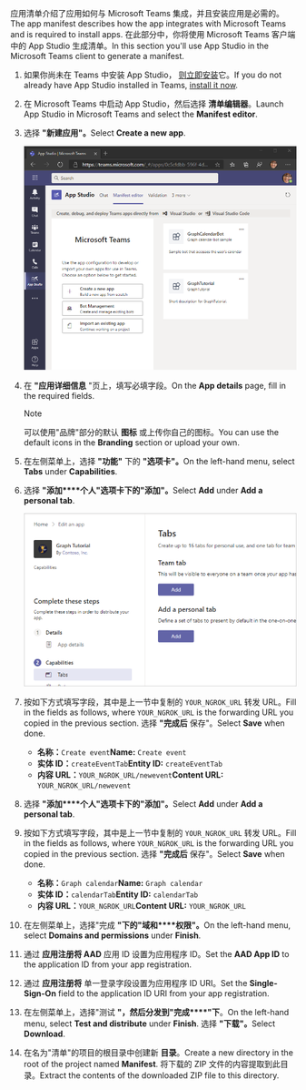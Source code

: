 <!-- markdownlint-disable MD002 MD041 -->

<span data-ttu-id="b6c5c-101">应用清单介绍了应用如何与 Microsoft Teams 集成，并且安装应用是必需的。</span><span class="sxs-lookup"><span data-stu-id="b6c5c-101">The app manifest describes how the app integrates with Microsoft Teams and is required to install apps.</span></span> <span data-ttu-id="b6c5c-102">在此部分中，你将使用 Microsoft Teams 客户端中的 App Studio 生成清单。</span><span class="sxs-lookup"><span data-stu-id="b6c5c-102">In this section you'll use App Studio in the Microsoft Teams client to generate a manifest.</span></span>

1. <span data-ttu-id="b6c5c-103">如果你尚未在 Teams 中安装 App Studio， [则立即安装](/microsoftteams/platform/concepts/build-and-test/app-studio-overview)它。</span><span class="sxs-lookup"><span data-stu-id="b6c5c-103">If you do not already have App Studio installed in Teams, [install it now](/microsoftteams/platform/concepts/build-and-test/app-studio-overview).</span></span>

1. <span data-ttu-id="b6c5c-104">在 Microsoft Teams 中启动 App Studio，然后选择 **清单编辑器**。</span><span class="sxs-lookup"><span data-stu-id="b6c5c-104">Launch App Studio in Microsoft Teams and select the **Manifest editor**.</span></span>

1. <span data-ttu-id="b6c5c-105">选择 **"新建应用"。**</span><span class="sxs-lookup"><span data-stu-id="b6c5c-105">Select **Create a new app**.</span></span>

    ![Microsoft Teams 中 App Studio 中清单编辑器的屏幕截图](images/app-studio-01.png)

1. <span data-ttu-id="b6c5c-107">在 **"应用详细信息** "页上，填写必填字段。</span><span class="sxs-lookup"><span data-stu-id="b6c5c-107">On the **App details** page, fill in the required fields.</span></span>

    > [!NOTE]
    > <span data-ttu-id="b6c5c-108">可以使用"品牌"部分的默认 **图标** 或上传你自己的图标。</span><span class="sxs-lookup"><span data-stu-id="b6c5c-108">You can use the default icons in the **Branding** section or upload your own.</span></span>

1. <span data-ttu-id="b6c5c-109">在左侧菜单上，选择 **"功能"** 下的 **"选项卡"。**</span><span class="sxs-lookup"><span data-stu-id="b6c5c-109">On the left-hand menu, select **Tabs** under **Capabilities**.</span></span>

1. <span data-ttu-id="b6c5c-110">选择 **"添加\*\*\*\*个人"选项卡下的"添加"。**</span><span class="sxs-lookup"><span data-stu-id="b6c5c-110">Select **Add** under **Add a personal tab**.</span></span>

    ![App Studio 中"选项卡"页面的屏幕截图](images/app-studio-02.png)

1. <span data-ttu-id="b6c5c-112">按如下方式填写字段，其中是上一节中复制的 `YOUR_NGROK_URL` 转发 URL。</span><span class="sxs-lookup"><span data-stu-id="b6c5c-112">Fill in the fields as follows, where `YOUR_NGROK_URL` is the forwarding URL you copied in the previous section.</span></span> <span data-ttu-id="b6c5c-113">选择 **"完成后** 保存"。</span><span class="sxs-lookup"><span data-stu-id="b6c5c-113">Select **Save** when done.</span></span>

    - <span data-ttu-id="b6c5c-114">**名称：**`Create event`</span><span class="sxs-lookup"><span data-stu-id="b6c5c-114">**Name:** `Create event`</span></span>
    - <span data-ttu-id="b6c5c-115">**实体 ID：**`createEventTab`</span><span class="sxs-lookup"><span data-stu-id="b6c5c-115">**Entity ID:** `createEventTab`</span></span>
    - <span data-ttu-id="b6c5c-116">**内容 URL：**`YOUR_NGROK_URL/newevent`</span><span class="sxs-lookup"><span data-stu-id="b6c5c-116">**Content URL:** `YOUR_NGROK_URL/newevent`</span></span>

1. <span data-ttu-id="b6c5c-117">选择 **"添加\*\*\*\*个人"选项卡下的"添加"。**</span><span class="sxs-lookup"><span data-stu-id="b6c5c-117">Select **Add** under **Add a personal tab**.</span></span>

1. <span data-ttu-id="b6c5c-118">按如下方式填写字段，其中是上一节中复制的 `YOUR_NGROK_URL` 转发 URL。</span><span class="sxs-lookup"><span data-stu-id="b6c5c-118">Fill in the fields as follows, where `YOUR_NGROK_URL` is the forwarding URL you copied in the previous section.</span></span> <span data-ttu-id="b6c5c-119">选择 **"完成后** 保存"。</span><span class="sxs-lookup"><span data-stu-id="b6c5c-119">Select **Save** when done.</span></span>

    - <span data-ttu-id="b6c5c-120">**名称：**`Graph calendar`</span><span class="sxs-lookup"><span data-stu-id="b6c5c-120">**Name:** `Graph calendar`</span></span>
    - <span data-ttu-id="b6c5c-121">**实体 ID：**`calendarTab`</span><span class="sxs-lookup"><span data-stu-id="b6c5c-121">**Entity ID:** `calendarTab`</span></span>
    - <span data-ttu-id="b6c5c-122">**内容 URL：**`YOUR_NGROK_URL`</span><span class="sxs-lookup"><span data-stu-id="b6c5c-122">**Content URL:** `YOUR_NGROK_URL`</span></span>

1. <span data-ttu-id="b6c5c-123">在左侧菜单上，选择"完成 **"下的"域和\*\*\*\*权限"。**</span><span class="sxs-lookup"><span data-stu-id="b6c5c-123">On the left-hand menu, select **Domains and permissions** under **Finish**.</span></span>

1. <span data-ttu-id="b6c5c-124">通过 **应用注册将 AAD** 应用 ID 设置为应用程序 ID。</span><span class="sxs-lookup"><span data-stu-id="b6c5c-124">Set the **AAD App ID** to the application ID from your app registration.</span></span>

1. <span data-ttu-id="b6c5c-125">通过 **应用注册将** 单一登录字段设置为应用程序 ID URI。</span><span class="sxs-lookup"><span data-stu-id="b6c5c-125">Set the **Single-Sign-On** field to the application ID URI from your app registration.</span></span>

1. <span data-ttu-id="b6c5c-126">在左侧菜单上，选择"测试 **"，然后分发到"完成\*\*\*\*"下**。</span><span class="sxs-lookup"><span data-stu-id="b6c5c-126">On the left-hand menu, select **Test and distribute** under **Finish**.</span></span> <span data-ttu-id="b6c5c-127">选择 **"下载"。**</span><span class="sxs-lookup"><span data-stu-id="b6c5c-127">Select **Download**.</span></span>

1. <span data-ttu-id="b6c5c-128">在名为"清单"的项目的根目录中创建新 **目录**。</span><span class="sxs-lookup"><span data-stu-id="b6c5c-128">Create a new directory in the root of the project named **Manifest**.</span></span> <span data-ttu-id="b6c5c-129">将下载的 ZIP 文件的内容提取到此目录。</span><span class="sxs-lookup"><span data-stu-id="b6c5c-129">Extract the contents of the downloaded ZIP file to this directory.</span></span>

